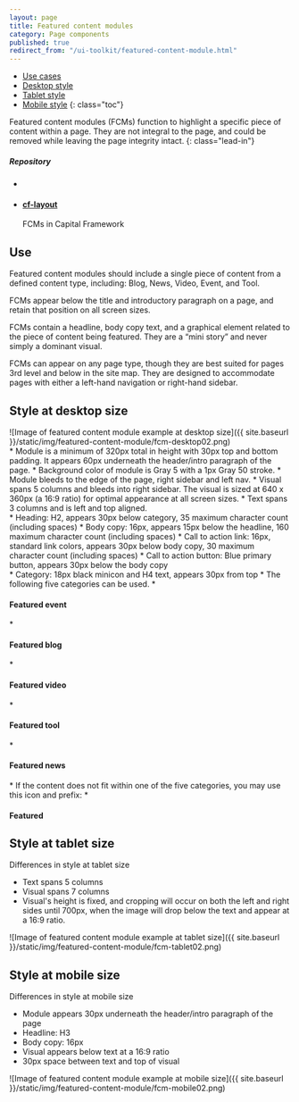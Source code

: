 ```yaml
---
layout: page
title: Featured content modules
category: Page components
published: true
redirect_from: "/ui-toolkit/featured-content-module.html"
---
```


- [Use cases](#use)
- [Desktop style](#desktop)
- [Tablet style](#tablet)
- [Mobile style](#mobile)
{: class="toc"}

<div class="content-50 content-first">

Featured content modules (FCMs) function to highlight a specific piece of content within a page. They are not integral to the page, and could be removed while leaving the page integrity intact.
{: class="lead-in"}

</div>

<div class="content-50 content-last">
  <h5 class="repo-list-header">Repository</h5>
  <ul class="repo-list">
    <li>
      <span class="cf-icon cf-icon-github"></span>
    </li>
    <li>
      <a href="https://github.com/cfpb/capital-framework/blob/canary/src/cf-layout/src/organisms/featured-content-module.less">
        <h4>cf-layout</h4>
      </a>
      <p>FCMs in Capital Framework</p>
    </li>
  </ul>
</div>


## Use

<div class="content-67 content-first">

Featured content modules should include a single piece of content from a defined content type, including: Blog, News, Video, Event, and Tool.

FCMs appear below the title and introductory paragraph on a page, and retain that position on all screen sizes.

FCMs contain a headline, body copy text, and a graphical element related to the piece of content being featured. They are a “mini story” and never simply a dominant visual.

FCMs can appear on any page type, though they are best suited for pages 3rd level and below in the site map. They are designed to accommodate pages with either a left-hand navigation or right-hand sidebar.

</div>

<div class="content-33 content-last"></div>

## Style at desktop size

<div>
![Image of featured content module example at desktop size]({{ site.baseurl }}/static/img/featured-content-module/fcm-desktop02.png)
</div>

<div class="content-33 content-first">
* Module is a minimum of 320px total in height with 30px top and bottom padding. It appears 60px underneath the header/intro paragraph of the page.
* Background color of module is Gray 5 with a 1px Gray 50 stroke.
* Module bleeds to the edge of the page, right sidebar and left nav.
* Visual spans 5 columns and bleeds into right sidebar. The visual is sized at 640 x 360px (a 16:9 ratio) for optimal appearance at all screen sizes.
* Text spans 3 columns and is left and top aligned.
</div>

<div class="content-33">
* Heading: H2, appears 30px below category, 35 maximum character count (including spaces)
* Body copy: 16px, appears 15px below the headline, 160 maximum character count (including spaces)
* Call to action link: 16px, standard link colors, appears 30px below body copy, 30 maximum character count (including spaces)
* Call to action button: Blue primary button, appears 30px below the body copy
</div>

<div class="content-33 content-last">
* Category: 18px black minicon and H4 text, appears 30px from top
* The following five categories can be used.
  * <h4 class="cf-icon cf-icon-date"> Featured event</h4>
  * <h4 class="cf-icon cf-icon-settings"> Featured blog</h4>
  * <h4 class="cf-icon cf-icon-play-round"> Featured video</h4>
  * <h4 class="cf-icon cf-icon-speech-bubble"> Featured tool</h4>
  * <h4 class="cf-icon cf-icon-newspaper"> Featured news</h4>
* If the content does not fit within one of the five categories, you may use this icon and prefix:
  * <h4 class="cf-icon cf-icon-favorite"> Featured </h4>
</div>

## Style at tablet size

<div class="content-33 content-first">

Differences in style at tablet size

* Text spans 5 columns
* Visual spans 7 columns
* Visual's height is fixed, and cropping will occur on both the left and right sides until 700px, when the image will drop below the text and appear at a 16:9 ratio.


</div>

<div class="content-67 content-last">

![Image of featured content module example at tablet size]({{ site.baseurl }}/static/img/featured-content-module/fcm-tablet02.png)

</div>


## Style at mobile size

<div class="content-33 content-first">

Differences in style at mobile size

* Module appears 30px underneath the header/intro paragraph of the page
* Headline: H3
* Body copy: 16px
* Visual appears below text at a 16:9 ratio
* 30px space between text and top of visual


</div>

<div class="content-33">

![Image of featured content module example at mobile size]({{ site.baseurl }}/static/img/featured-content-module/fcm-mobile02.png)

</div>




